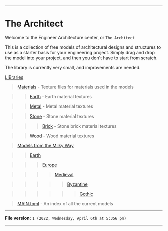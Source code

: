 
***

# The Architect

Welcome to the Engineer Architecture center, or `The Architect`

This is a collection of free models of architectural designs and structures to use as a starter basis for your engineering project. Simply drag and drop the model into your project, and then you don't have to start from scratch.

The library is currently very small, and improvements are needed.

[LIBraries](/Architect/LIBraries/)

> [Materials](/Architect/LIBraries/Materials/) - Texture files for materials used in the models

> > [Earth](/Architect/LIBraries/Materials/Earth/) - Earth material textures

> > [Metal](/Architect/LIBraries/Materials/Metal/) - Metal material textures

> > [Stone](/Architect/LIBraries/Materials/Stone/) - Stone material textures

> > > [Brick](/Architect/LIBraries/Materials/Stone/Brick/) - Stone brick material textures

> > [Wood](/Architect/LIBraries/Materials/Wood/) - Wood material textures

> [Models from the Milky Way](/Architect/LIBraries/Milky_Way/)

> > [Earth](/Architect/LIBraries/Milky_Way/Earth/)

> > > [Europe](/Architect/LIBraries/Milky_Way/Earth/Europe/)

> > > > [Medieval](/Architect/LIBraries/Milky_Way/Earth/Europe/Medieval/)

> > > > > [Byzantine](/Architect/LIBraries/Milky_Way/Earth/Europe/Medieval/Byzantine/)

> > > > > > [Gothic](/Architect/LIBraries/Milky_Way/Earth/Europe/Medieval/Byzantine/Gothic/)

> [MAIN.toml](/Architect/LIBraries/MAIN.toml) - An index of all the current models

***

**File version:** `1 (2022, Wednesday, April 6th at 5:356 pm)`
 
***
